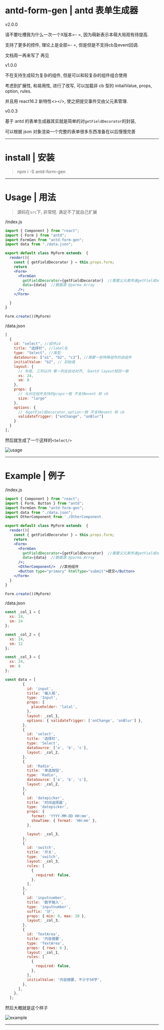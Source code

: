 # antd-form-gen | antd 表单生成器
v2.0.0  

请不要吐槽我为什么一次一个X版本=- =, 因为萌新表示本萌大局观有待提高.

支持了更多的控件, 理论上是全部=- =, 但是但是不支持cb及event回调.

文档周一再来写了 再见  


v1.0.0  

不在支持生成较为复杂的组件, 但是可以和较复杂的组件组合使用

考虑到扩展性, 和易用性, 进行了改写, 可以加载非 cb 型的 initailValue, props, option, rules.

并且用 react16.2 新特性<></>, 使之把提交事件交由父元素管理.

v0.0.3  

基于 antd 的表单生成器其实就是简单的对`getFieldDecorator`的封装,

可以根据 json 对象渲染一个完整的表单很多东西准备在以后慢慢完善

---

# install | 安装

> npm i -S antd-form-gen

---

# Usage | 用法

> 源码在`src`下, 非常短.
> 满足不了就自己扩展

/index.js

```jsx
import { Component } from "react";
import { Form } from "antd";
import FormGen from "antd-form-gen";
import data from "./data.json";

export default class MyForm extends  {
  render(){
    const { getFieldDecorator } = this.props.form;
    return
    <Form>
      <FormGen
        getFieldDecorator={getFieldDecorator}  //需要父元素传递getFieldDecorator创建表单域
        data={data}  //数据源 @parma Array
      />;
    </Form>

  }
}

Form.create()(MyForm)
```

/data.json

```js
[
  {
    id: "select", //组件id
    title: "选择栏", //label名
    type: "Select", //类型
    dataSource: ["a1", "b2", "c3"], //需要一些特殊组件的自组件
    initialValue: "b2", // 初始值
    layout: {
      // 布局, 三列以内 第一列会自动对齐, 与antd layout规则一致
      xs: 24,
      sm: 8
    },
    props: {
      // 与对应组件支持的props一致 不支持event 和 cb
      size: "large"
    },
    options: {
      // 与getFieldDecorator.option一致 不支持event 和 cb
      validateTrigger: ["onChange", "onBlur"]
    }
  }
];
```

然后就生成了一个这样的`<Select/>`

![usage](https://raw.githubusercontent.com/NgeKaworu/antd-form-gen/master/usage.png)

---

# Example | 例子  

/index.js  

```jsx
import { Component } from "react";
import { Form, Button } from "antd";
import FormGen from "antd-form-gen";
import data from "./data.json";
import OtherComponent from './OtherComponent.

export default class MyForm extends  {
  render(){
    const { getFieldDecorator } = this.props.form;
    return
    <Form>
      <FormGen
        getFieldDecorator={getFieldDecorator}  //需要父元素传递getFieldDecorator创建表单域
        data={data}  //数据源 @parma Array
      />;
      <OtherComponent/>  //其他组件
      <Button type="primary" htmlType="submit">提交</Button>
    </Form>
  }
}

Form.create()(MyForm)
```

/data.json

```js
const _col_1 = {
  xs: 24,
  sm: 24
};

const _col_2 = {
  xs: 24,
  sm: 12
};

const _col_3 = {
  xs: 24,
  sm: 8
};

const data = [
        {
          id: 'input',
          title: '输入框',
          type: 'Input',
          props: {
            placeholder: 'lalal',
          },
          layout: _col_1,
          options: { validateTrigger: ['onChange', 'onBlur'] },
        },
        {
          id: 'select',
          title: '选择栏',
          type: 'Select',
          dataSource: ['a', 'b', 'c'],
          layout: _col_2,
        },
        {
          id: 'Radio',
          title: '单选按钮',
          type: 'Radio',
          dataSource: ['a', 'b', 'c'],
          layout: _col_2,
        },
        {
          id: 'datepicker',
          title: '时间选择器',
          type: 'datepicker',
          props: {
            format: 'YYYY-MM-DD HH:mm',
            showTime: { format: 'HH:mm' },
          },

          layout: _col_3,
        },
        {
          id: 'switch',
          title: '开关',
          type: 'switch',
          layout: _col_3,
          rules: [
            {
              required: false,
            },
          ],
        },
        {
          id: 'inputnumber',
          title: '数字输入',
          type: 'inputnumber',
          suffix: '分',
          props: { min: 0, max: 20 },
          layout: _col_3,
        },
        {
          id: 'TextArea',
          title: '内容摘要',
          type: 'TextArea',
          props: { rows: 6 },
          layout: _col_1,
          rules: [
            {
              required: false,
            },
          ],
          initialValue: '内容摘要, 不少于50字',
        },
      ],
    },
  ];
```

然后大概就是这个样子  

![example](https://raw.githubusercontent.com/NgeKaworu/antd-form-gen/master/example.png)

---
